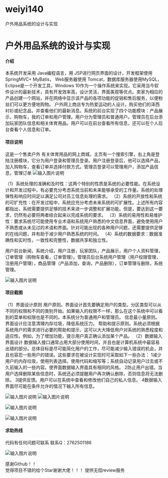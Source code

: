 # weiyi140
户外用品系统的设计与实现

# 户外用品系统的设计与实现

#### 介绍
本系统开发采用 Java编程语言，用 JSP进行网页界面的设计，开发框架使用 SpringMVC+ MyBatis， Web服务器使用 Tomcat，数据库服务器使用MySQL，Eclipse是一个开发工具，Windows 10作为一个操作系统来实现。它采用当今软件设计的最新技术，具有开发效率高，设计灵活，界面美观等优点。卖家为相应的产品创建一个网站，并在网络中显示该产品的各项功能的促销和售后服务，以便粉丝们可以更方便地购物。
户外网上商店专为热爱运动的人设计。购买他们的泽西衬衫或纪念品，并查看他们的最新消息。系统的前台实现了四个功能模块：产品展示，购物车，我的订单和用户管理。用户分为管理员和普通用户。管理员在后台添加玩家团队信息和相关体育用品。用户可以在前台查看所有信息，还可以在个人后台查看个人信息和订单。













#### 项目说明
这是一个售卖户外 有关体育用品的网上商城，主页有一个搜索引擎，右上角是登陆注册模块，它分为用户登录和管理员登录。用户注册登录后，他可以选择产品，加入购物车，查看订单并选择付款方式。管理员登录可以管理用户，添加产品信息，管理订单
![输入图片说明](https://images.gitee.com/uploads/images/2021/0128/163214_0d37005b_8621591.png "屏幕截图.png")

（1）系统处理的准确和及时性：这两个特别的性质是系统的必要性能。在系统设计和开发过程中，有必要充分考虑系统当前和未来能够承受的工作量。系统的处理弹性和响应时间足以满足公司对员工信息处理的需求。
（2）系统的开放性和系统的可扩充性：在开发过程中，系统应充分考虑未来系统的可扩展性。上述所有内容都指出，系统需要提供足够的技术来进一步调整和扩展功能。但是，要达到这一要求，仍然有必要将两者结合起来以完成系统的要求。
（3）系统的易用性和易维护性：要求系统尽可能使用专业术语和系统用户熟悉的中文信息界面，避免使用用户不熟悉或从未见过的术语和界面。针对可能出现的各种用户问题，还需要提供足够的在线问题，并有助于减少用户熟悉系统的时间。
（4）系统的数据要求：数据准确性和实时性，一致性和完整性，数据共享和独立性。

用户前台新闻，系统介绍，用户注册，玩家团队，产品展示，用户个人资料管理，订单管理（购物车查看，订单管理）。管理员后台系统用户管理（用户权限管理，注册用户管理），商品管理（产品添加，查询，产品删除），订单管理与删除，系统管理。

![输入图片说明](https://images.gitee.com/uploads/images/2021/0128/163231_0c0a7bbb_8621591.png "屏幕截图.png")






#### 项目截图
（1）界面设计原则
用户原则。界面设计首先要确定用户的类型。分区类型可以从不同的权限和不同的类别开始。如果输入的权限不一样，那么在这个系统中可以看到的菜单和权限也是不同的。本系统分为普通用户和管理员。
信息最小量原则。界面设计应注意清理内存垃圾，降低系统压力。
帮助和提示原则。系统必须根据系统用户的需求进行必要的帮助和提示，这可以大大降低用户对系统的熟悉程度和适应性。例如，为了增加功能，提示用户真正确认添加某个产品。
（2）数据输入界面设计
数据输入接口通常占用大部分使用时间，并且也是计算机系统中最容易出错的部分。总体目标是尽可能简化用户的工作，尽可能减少输入错误的机会，并且也容忍一些用户的错误。这些要求在被设计实现时可采取如下一些办法：
1减少用户的内存垃圾，使用列表选择。使用代码和缩写等；系统自动记录用户过去或不久前输入的一些内容。使界面数据输入界面具有相同的风格。
2防止用户出错。当用户选择删除某些信息时，系统还必须提醒用户再次确认删除，否则信息将无法删除。
3提供反馈。用户可以在系统中查看和修改他们自己的私人信息。
4数据输入界面尽可能在条件允许的情况下输入所有信息。

![输入图片说明](https://images.gitee.com/uploads/images/2021/0128/163247_f1d5c44e_8621591.png "屏幕截图.png")
![输入图片说明](https://images.gitee.com/uploads/images/2021/0128/163254_ebabb81a_8621591.png "屏幕截图.png")

![输入图片说明](https://images.gitee.com/uploads/images/2021/0128/163303_553b9c45_8621591.png "屏幕截图.png")

![输入图片说明](https://images.gitee.com/uploads/images/2021/0128/163318_cd99cb08_8621591.png "屏幕截图.png")



#### 求助热线


代码有任何问题可联系
联系Q：2762501186

                            
![输入图片说明](https://images.gitee.com/uploads/images/2020/1119/003728_cd598bb9_4865385.jpeg "微信.jpg")           

感谢Github！！  
觉得项目不错的给个Star谢谢大佬！！！
提供无偿review服务
